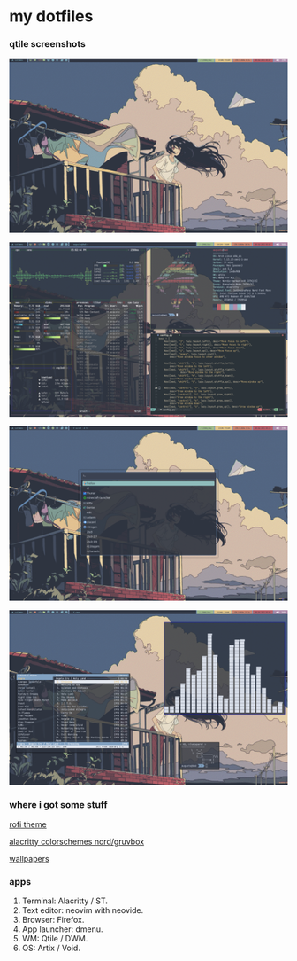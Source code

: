 # my dotfiles

### qtile screenshots

![desktop](./screenshots/desktop.png)

![workflow](./screenshots/workflow.png)

![rofi](./screenshots/rofi.png)

![](./screenshots/random.png)

### where i got some stuff

[rofi theme](https://github.com/undiabler/nord-rofi-theme)

[alacritty colorschemes nord/gruvbox](https://github.com/alacritty/alacritty/wiki/Color-schemes)

[wallpapers](https://github.com/linuxdotexe/nordic-wallpapers)

### apps

1. Terminal: Alacritty / ST.
2. Text editor: neovim with neovide.
3. Browser: Firefox.
4. App launcher: dmenu.
5. WM: Qtile / DWM.
6. OS: Artix / Void.
